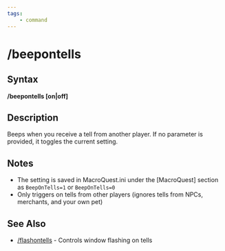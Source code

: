 ```yaml
---
tags:
    - command
---
```

# /beepontells

## Syntax

**/beepontells [on|off]**

## Description

Beeps when you receive a tell from another player. If no parameter is provided, it toggles the current setting.

## Notes

- The setting is saved in MacroQuest.ini under the [MacroQuest] section as `BeepOnTells=1` or `BeepOnTells=0`
- Only triggers on tells from other players (ignores tells from NPCs, merchants, and your own pet)

## See Also

- [/flashontells](../commands/flashontells.md) - Controls window flashing on tells